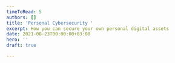 ```yaml
---
timeToRead: 5
authors: []
title: 'Personal Cybersecurity '
excerpt: How you can secure your own personal digital assets
date: 2021-08-23T00:00:00+03:00
hero: ''
draft: true

---
```

